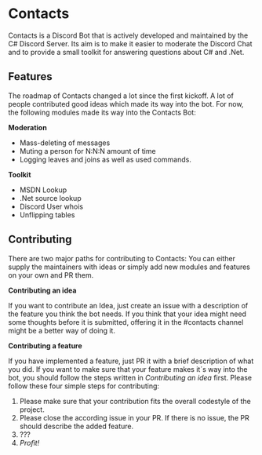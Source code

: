 # Contacts

Contacts is a Discord Bot that is actively developed and maintained by the C# Discord Server. Its aim is to make it easier to moderate the Discord Chat and to provide a small toolkit for answering questions about C# and .Net.

## Features

The roadmap of Contacts changed a lot since the first kickoff. A lot of people contributed good ideas which made its way into the bot. For now, the following modules made its way into the Contacts Bot:

**Moderation**

- Mass-deleting of messages
- Muting a person for N:N:N amount of time
- Logging leaves and joins as well as used commands.

**Toolkit**

- MSDN Lookup
- .Net source lookup
- Discord User whois
- Unflipping tables

## Contributing

There are two major paths for contributing to Contacts: You can either supply the maintainers with ideas or simply add new modules and features on your own and PR them. 

**Contributing an idea**

If you want to contribute an Idea, just create an issue with a description of the feature you think the bot needs. If you think that your idea might need some thoughts before it is submitted, offering it in the #contacts channel might be a better way of doing it.

**Contributing a feature**

If you have implemented a feature, just PR it with a brief description of what you did. If you want to make sure that your feature makes it´s way into the bot, you should follow the steps written in *Contributing an idea* first. Please follow these four simple steps for contributing:

1. Please make sure that your contribution fits the overall codestyle of the project.
2. Please close the according issue in your PR. If there is no issue, the PR should describe the added feature.
3. ???
4. _Profit!_
